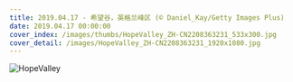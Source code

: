 ```yaml
---
title: 2019.04.17 - 希望谷，英格兰峰区 (© Daniel_Kay/Getty Images Plus)
date: 2019.04.17 00:00:00
cover_index: /images/thumbs/HopeValley_ZH-CN2208363231_533x300.jpg
cover_detail: /images/HopeValley_ZH-CN2208363231_1920x1080.jpg
---
```


![HopeValley](/images/HopeValley_ZH-CN2208363231_1920x1080.jpg)
